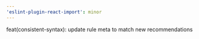 ```yaml
---
'eslint-plugin-react-import': minor
---
```


feat(consistent-syntax): update rule meta to match new recommendations
